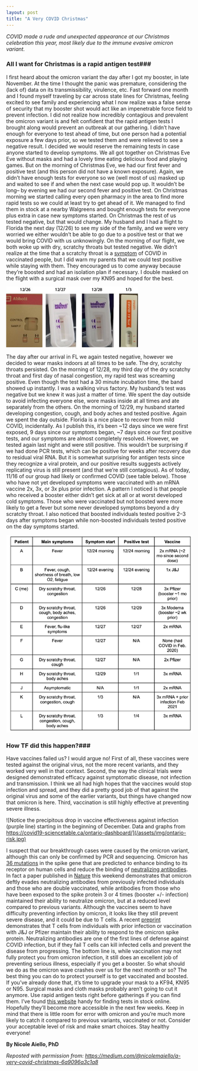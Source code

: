 ```yaml
---
layout: post
title: "A Very COVID Christmas"
---
```


*COVID made a rude and unexpected appearance at our Christmas celebration this year, most likely due to the immune evasive omicron variant.*

### All I want for Christmas is a rapid antigen test###

I first heard about the omicron variant the day after I got my booster, in late November. At the time I thought the panic was premature, considering the (lack of) data on its transmissibility, virulence, etc. Fast forward one month and I found myself traveling by car across state lines for Christmas, feeling excited to see family and experiencing what I now realize was a false sense of security that my booster shot would act like an impenetrable force field to prevent infection. I did not realize how incredibly contagious and prevalent the omicron variant is and felt confident that the rapid antigen tests I brought along would prevent an outbreak at our gathering. I didn’t have enough for everyone to test ahead of time, but one person had a potential exposure a few days prior, so we tested them and were relieved to see a negative result. I decided we would reserve the remaining tests in case anyone started to develop symptoms. We all got together on Christmas Eve Eve without masks and had a lovely time eating delicious food and playing games. But on the morning of Christmas Eve, we had our first fever and positive test (and this person did not have a known exposure). Again, we didn’t have enough tests for everyone so we (well most of us) masked up and waited to see if and when the next case would pop up. It wouldn’t be long– by evening we had our second fever and positive test.
On Christmas morning we started calling every open pharmacy in the area to find more rapid tests so we could at least try to get ahead of it. We managed to find them in stock at a nearby Walgreens and bought enough tests for everyone plus extra in case new symptoms started. On Christmas the rest of us tested negative, but that would change. My husband and I had a flight to Florida the next day (12/26) to see my side of the family, and we were very worried we either wouldn’t be able to go due to a positive test or that we would bring COVID with us unknowingly. On the morning of our flight, we both woke up with dry, scratchy throats but tested negative. We didn’t realize at the time that a scratchy throat is a [symptom](https://www.nytimes.com/2021/12/21/well/live/omicron-variant-symptoms-covid.html) of COVID in vaccinated people, but I did warn my parents that we could test positive while staying with them. They encouraged us to come anyway because they’re boosted and had an isolation plan if necessary. I double masked on the flight with a surgical mask over my KN95 and hoped for the best.

![My COVID rapid antigen tests](/assets/img/antigen-test.jpg)

The day after our arrival in FL we again tested negative, however we decided to wear masks indoors at all times to be safe. The dry, scratchy throats persisted. On the morning of 12/28, my third day of the dry scratchy throat and first day of nasal congestion, my rapid test was screaming positive. Even though the test had a 30 minute incubation time, the band showed up instantly. I was a walking virus factory. My husband’s test was negative but we knew it was just a matter of time. We spent the day outside to avoid infecting everyone else, wore masks inside at all times and ate separately from the others. On the morning of 12/29, my husband started developing congestion, cough, and body aches and tested positive. Again we spent the day outside. Florida is a nice place to recover from mild COVID, incidentally. As I publish this, it’s been ~12 days since we were first exposed, 9 days since our symptoms began, ~7 days since our first positive tests, and our symptoms are almost completely resolved. However, we tested again last night and were still positive. This wouldn’t be surprising if we had done PCR tests, which can be positive for weeks after recovery due to residual viral RNA. But it is somewhat surprising for antigen tests since they recognize a viral protein, and our positive results suggests actively replicating virus is still present (and that we’re still contagious).
As of today, 11/16 of our group had likely or confirmed COVID (see table below). Those who have not yet developed symptoms were vaccinated with an mRNA vaccine 2x, 3x, or 3x plus prior infection. A pattern I noticed is that people who received a booster either didn’t get sick at all or at worst developed cold symptoms. Those who were vaccinated but not boosted were more likely to get a fever but some never developed symptoms beyond a dry scratchy throat. I also noticed that boosted individuals tested positive 2–3 days after symptoms began while non-boosted individuals tested positive on the day symptoms started.

![Chart](/assets/img/cc-chart.png)

### How TF did this happen?###

Have vaccines failed us? I would argue no! First of all, these vaccines were tested against the original virus, not the more recent variants, and they worked very well in that context. Second, the way the clinical trials were designed demonstrated efficacy against symptomatic disease, not infection and transmission. I think we all had high hopes that the vaccines would stop infection and spread, and they did a pretty good job of that against the original virus and some of the earlier variants, but things have changed now that omicron is here. Third, vaccination is still highly effective at preventing severe illness.

![Notice the precipitous drop in vaccine effectiveness against infection (purple line) starting in the beginning of December. Data and graphs from https://covid19-sciencetable.ca/ontario-dashboard/](/assets/img/ontario-risk.jpg)

I suspect that our breakthrough cases were caused by the omicron variant, although this can only be confirmed by PCR and sequencing. Omicron has [36 mutations](https://www.washingtonpost.com/health/2021/12/16/omicron-variant-mutations-covid/) in the spike gene that are predicted to enhance binding to its receptor on human cells and reduce the binding of [neutralizing antibodies](https://www.washingtonpost.com/health/2021/12/07/omicron-escape-antibodies/). In fact a paper published in [Nature](https://www.nature.com/articles/d41586-021-03846-z) this weekend demonstrates that omicron deftly evades neutralizing antibodies from previously infected individuals and those who are double vaccinated, while antibodies from those who have been exposed to the spike protein 3 or 4 times (booster +/- infection) maintained their ability to neutralize omicron, but at a reduced level compared to previous variants. Although the vaccines seem to have difficulty preventing infection by omicron, it looks like they still prevent severe disease, and it could be due to T cells. A recent [preprint](https://www.medrxiv.org/content/10.1101/2021.12.26.21268380v1) demonstrates that T cells from individuals with prior infection or vaccination with J&J or Pfizer maintain their ability to respond to the omicron spike protein. Neutralizing antibodies are one of the first lines of defense against COVID infection, but if they fail T cells can kill infected cells and prevent the disease from progressing. The bottom line is, while vaccination may not fully protect you from omicron infection, it still does an excellent job of preventing serious illness, especially if you get a booster.
So what should we do as the omicron wave crashes over us for the next month or so? The best thing you can do to protect yourself is to get vaccinated and boosted. If you’ve already done that, it’s time to upgrade your mask to a KF94, KN95 or N95. Surgical masks and cloth masks probably aren’t going to cut it anymore. Use rapid antigen tests right before gatherings if you can find them. I’ve found [this website](https://www.nowinstock.net/home/healthhousehold/covidtests/) handy for finding tests in stock online. Hopefully they’ll become more accessible in the next few weeks. Keep in mind that there is little room for error with omicron and you’re much more likely to catch it compared to previous variants, vaccinated or not. Consider your acceptable level of risk and make smart choices. Stay healthy everyone!


**By Nicole Aiello, PhD**

*Reposted with permission from: https://medium.com/@nicolemaiello/a-very-covid-christmas-6a9096a3c1a8*
